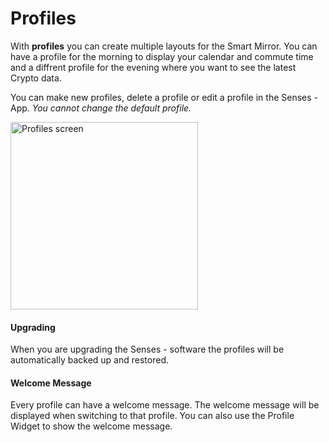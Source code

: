 # Profiles 

With <strong>profiles</strong> you can create multiple layouts for the Smart Mirror. You can have a profile for the morning to display your calendar and commute time and a diffrent profile for the evening where you want to see the latest Crypto data. 

You can make new profiles, delete a profile or edit a profile in the Senses - App. <em>You cannot change the default profile.</em>

<div class="image-wrapper">
  <img class="widget-image" src="/profiles.png" alt="Profiles screen" width="300"/>
</div>

#### Upgrading

When you are upgrading the Senses - software the profiles will be automatically backed up and restored.

#### Welcome Message
Every profile can have a welcome message. The welcome message will be displayed when switching to that profile. You can also use the Profile Widget to show the welcome message. 